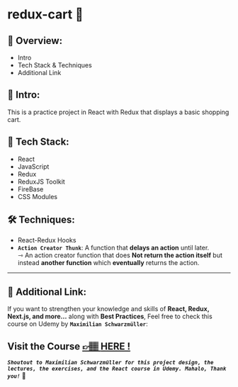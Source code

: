 # redux-cart 🛒

## 📣 Overview:

- Intro
- Tech Stack & Techniques
- Additional Link

## 🔎 Intro:

This is a practice project in React with Redux that displays a basic shopping cart.

## 🧰 Tech Stack:

- React
- JavaScript
- Redux
- ReduxJS Toolkit
- FireBase
- CSS Modules

## 🛠️ Techniques:

- React-Redux Hooks
- **`Action Creator Thunk`**: A function that **delays an action** until later.  
  ⇾ An action creator function that does **Not return the action itself** but instead **another function** which **eventually** returns the action.

---

## 🔗 Additional Link:

If you want to strengthen your knowledge and skills of **React, Redux, Next.js, and more...** along with **Best Practices**, Feel free to check this course on Udemy by **`Maximilian Schwarzmüller`**:

## Visit the Course [&#128073;&#127997; **HERE !**](https://www.udemy.com/course/react-the-complete-guide-incl-redux/)

**_`Shoutout to Maximilian Schwarzmüller for this project design, the lectures, the exercises, and the React course in Udemy. Mahalo, Thank you!`_** 🌺

